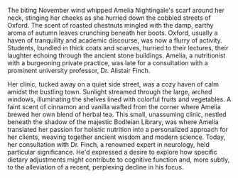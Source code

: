 The biting November wind whipped Amelia Nightingale's scarf around her neck, stinging her cheeks as she hurried down the cobbled streets of Oxford.  The scent of roasted chestnuts mingled with the damp, earthy aroma of autumn leaves crunching beneath her boots.  Oxford, usually a haven of tranquility and academic discourse, was now a flurry of activity.  Students, bundled in thick coats and scarves, hurried to their lectures, their laughter echoing through the ancient stone buildings.  Amelia, a nutritionist with a burgeoning private practice, was late for a consultation with a prominent university professor, Dr. Alistair Finch.

Her clinic, tucked away on a quiet side street, was a cozy haven of calm amidst the bustling town.  Sunlight streamed through the large, arched windows, illuminating the shelves lined with colorful fruits and vegetables.  A faint scent of cinnamon and vanilla wafted from the corner where Amelia brewed her own blend of herbal tea.  This small, unassuming clinic, nestled beneath the shadow of the majestic Bodleian Library, was where Amelia translated her passion for holistic nutrition into a personalized approach for her clients, weaving together ancient wisdom and modern science.  Today, her consultation with Dr. Finch, a renowned expert in neurology, held particular significance.  He'd expressed a desire to explore how specific dietary adjustments might contribute to cognitive function and, more subtly, to the alleviation of a recent, perplexing decline in his focus.
